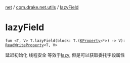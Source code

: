 [net](../index.md) / [com.drake.net.utils](index.md) / [lazyField](./lazy-field.md)

# lazyField

`fun <T, V> T.lazyField(block: T.(`[`KProperty`](https://kotlinlang.org/api/latest/jvm/stdlib/kotlin.reflect/-k-property/index.html)`<*>) -> V): `[`ReadWriteProperty`](https://kotlinlang.org/api/latest/jvm/stdlib/kotlin.properties/-read-write-property/index.html)`<T, V>`

延迟初始化
线程安全
等效于[lazy](#), 但是可以获取委托字段属性

